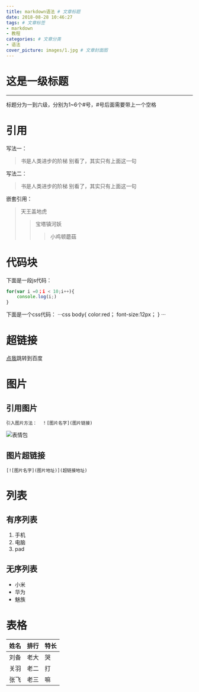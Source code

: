 ```yaml
---
title: markdown语法 # 文章标题
date: 2018-08-28 10:46:27
tags: # 文章标签
- markdown
- 教程
categories: # 文章分类
- 语法
cover_picture: images/1.jpg # 文章封面图
---
```

# 这是一级标题
-----------
标题分为一到六级，分别为1~6个#号，#号后面需要带上一个空格

# 引用
写法一：
> 书是人类进步的阶梯
别看了，其实只有上面这一句

写法二：
> 书是人类进步的阶梯
> 别看了，其实只有上面这一句

嵌套引用：
> 天王盖地虎
>> 宝塔镇河妖
>>> 小鸡顿蘑菇

# 代码块
下面是一段js代码：
```javascript
for(var i =0；i < 10;i++){
    console.log(i;)
}
```
下面是一个css代码：
···css
body{
    color:red；
    font-size:12px；
}
···

# 超链接
[点我](http://www.baidu.com)跳转到百度

# 图片
## 引用图片
```
引入图片方法：  ！[图片名字](图片链接)
```
![表情包](https://timgsa.baidu.com/timg?image&quality=80&size=b9999_10000&sec=1535436649643&di=b4430fa8228f122e5258bf7cbe9d122f&imgtype=0&src=http%3A%2F%2Fimg5.duitang.com%2Fuploads%2Fitem%2F201608%2F16%2F20160816045753_QMRYw.jpeg)
## 图片超链接
```
[![图片名字](图片地址)](超链接地址)
```
# 列表
## 有序列表
1. 手机
2. 电脑
3. pad

## 无序列表
* 小米
* 华为
* 魅族

# 表格

姓名|排行|特长
-|-|-
刘备|老大|哭
关羽|老二|打
张飞|老三|嘛